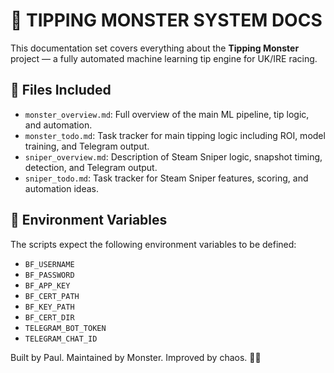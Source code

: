 # 🧠 TIPPING MONSTER SYSTEM DOCS

This documentation set covers everything about the **Tipping Monster** project — a fully automated machine learning tip engine for UK/IRE racing.

## 📄 Files Included

- `monster_overview.md`: Full overview of the main ML pipeline, tip logic, and automation.
- `monster_todo.md`: Task tracker for main tipping logic including ROI, model training, and Telegram output.
- `sniper_overview.md`: Description of Steam Sniper logic, snapshot timing, detection, and Telegram output.
- `sniper_todo.md`: Task tracker for Steam Sniper features, scoring, and automation ideas.

## 🔑 Environment Variables

The scripts expect the following environment variables to be defined:

- `BF_USERNAME`
- `BF_PASSWORD`
- `BF_APP_KEY`
- `BF_CERT_PATH`
- `BF_KEY_PATH`
- `BF_CERT_DIR`
- `TELEGRAM_BOT_TOKEN`
- `TELEGRAM_CHAT_ID`

Built by Paul. Maintained by Monster. Improved by chaos. 🧠🐎